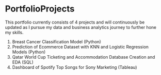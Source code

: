 # PortfolioProjects
 
This portfolio currently consists of 4 projects and will continuously be updated as I pursue my data and business analytics journey to further hone my skills. 

1. Breast Cancer Classification Model (Python)
2. Prediction of Ecommerce Dataset with KNN and Logistic Regression Models (Python)
3. Qatar World Cup Ticketing and Accommodation Database Creation and EDA (SQL)
4. Dashboard of Spotify Top Songs for Sony Marketing (Tableau)
